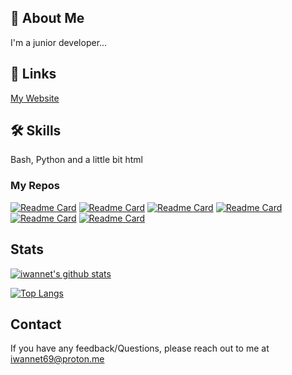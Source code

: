 


## 🚀 About Me
I'm a junior developer...



## 🔗 Links
[My Website](https://iwannet.github.io/)




## 🛠 Skills
Bash, Python and a little bit html

### My Repos
[![Readme Card](https://github-readme-stats.vercel.app/api/pin/?username=iwannet&repo=iwannet.github.io)](https://github.com/iwannet/iwannet.github.io) 
[![Readme Card](https://github-readme-stats.vercel.app/api/pin/?username=iwannet&repo=ElonMusk_bot)](https://github.com/iwannet/ElonMusk_bot)
[![Readme Card](https://github-readme-stats.vercel.app/api/pin/?username=iwannet&repo=README)](https://github.com/iwannet/README) 
[![Readme Card](https://github-readme-stats.vercel.app/api/pin/?username=iwannet&repo=Projects)](https://github.com/iwannet/Projects)
[![Readme Card](https://github-readme-stats.vercel.app/api/pin/?username=iwannet&repo=repo)](https://github.com/iwannet/repo)
[![Readme Card](https://github-readme-stats.vercel.app/api/pin/?username=iwannet&repo=rickroll)](https://iwannet.github.io/rickroll/)


## Stats



[![iwannet's github stats](https://github-readme-stats.vercel.app/api?username=iwannet&count_private=true&show_icons=true&theme=radical&hide_rank=false)](https://github.com/anuraghazra/github-readme-stats)


[![Top Langs](https://github-readme-stats.vercel.app/api/top-langs/?username=iwannet)](https://github.com/anuraghazra/github-readme-stats)






## Contact

If you have any feedback/Questions, please reach out to me at iwannet69@proton.me



